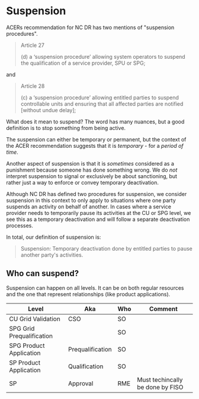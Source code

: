 # Suspension

ACERs recommendation for NC DR has two mentions of "suspension procedures".

> Article 27
>
> (d) a ‘suspension procedure’ allowing system operators to suspend the
> qualification of a service provider, SPU or SPG;

and

> Article 28
>
> (c) a ‘suspension procedure’ allowing entitled parties to suspend controllable
> units and ensuring that all affected parties are notified
> [without undue delay];

What does it mean to suspend? The word has many nuances, but a good definition
is to stop something from being active.

The suspension can either be temporary or permanent, but the context of the ACER
recommendation suggests that it is *temporary* - for a *period of time*.

Another aspect of suspension is that it is *sometimes* considered as a
punishment because someone has done something wrong. We do *not* interpret
suspension to signal or exclusively be about sanctioning, but rather just a way
to enforce or convey temporary deactivation.

<!-- The definition of suspension also implies that it can be done both by the party
that is doing the activity (I am suspending my activity), but also by someone
else (You must suspend your activity). Our definition of suspension also follows
this logic. -->

Although NC DR has defined two procedures for suspension, we consider suspension
in this context to only apply to situations where one party suspends an activity
on behalf of another. In cases where a service provider needs to
temporarily pause its activities at the CU or SPG level, we see this as a
temporary deactivation and will follow a separate deactivation processes.

In total, our definition of suspension is:

> Suspension: Temporary deactivation done by entitled parties to pause
> another party's activities.

## Who can suspend?

Suspension can happen on all levels. It can be on both regular resources and the
one that represent relationships (like product applications).

| Level                     | Aka              | Who | Comment                           |
|---------------------------|------------------|-----|-----------------------------------|
| CU Grid Validation        | CSO             | SO  |                                   |
| SPG Grid Prequalification |                  | SO  |                                   |
| SPG Product Application   | Prequalification | SO  |                                   |
| SP Product Application    | Qualification    | SO  |                                   |
| SP                        | Approval         | RME | Must techincally be done by FISO  |

<!-- Service providers can also suspend their activities by simply not participating
in the markets, but signalling suspension via FIS allows SOs to have a better
overview of the state of the flexible assets. -->
